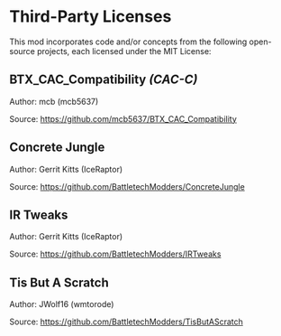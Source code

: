 # Third-Party Licenses

This mod incorporates code and/or concepts from the following open-source projects, each licensed under the MIT License:

## BTX_CAC_Compatibility *(CAC-C)*

Author: mcb (mcb5637)

Source: https://github.com/mcb5637/BTX_CAC_Compatibility

## Concrete Jungle

Author: Gerrit Kitts (IceRaptor)

Source: https://github.com/BattletechModders/ConcreteJungle

## IR Tweaks

Author: Gerrit Kitts (IceRaptor)

Source: https://github.com/BattletechModders/IRTweaks

## Tis But A Scratch

Author: JWolf16 (wmtorode)

Source: https://github.com/BattletechModders/TisButAScratch
